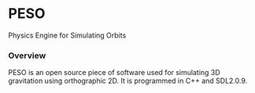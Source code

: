 # PESO
Physics Engine for Simulating Orbits

### Overview

PESO is an open source piece of software used for simulating 3D gravitation using orthographic 2D. It is programmed in C++ and SDL2.0.9.